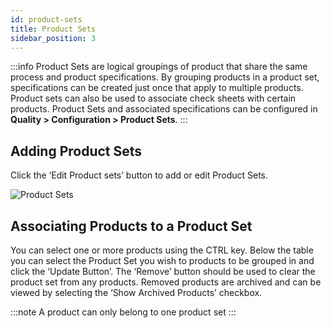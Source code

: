 ```yaml
---
id: product-sets
title: Product Sets
sidebar_position: 3
---
```

:::info
Product Sets are logical groupings of product that share the same process and product specifications. By grouping products in a product set, specifications can be created just once that apply to multiple products. Product sets can also be used to associate check sheets with certain products. Product Sets and associated specifications can be configured in **Quality > Configuration > Product Sets**.
:::

## Adding Product Sets

Click the ‘Edit Product sets’ button to add or edit Product Sets.

![Product Sets](/img/product-sets-1.png)


## Associating Products to a Product Set

You can select one or more products using the CTRL key. Below the table you can select the Product Set you wish to products to be grouped in and click the ‘Update Button’. The ‘Remove’ button should be used to clear the product set from any products. Removed products are archived and can be viewed by selecting the ‘Show Archived Products’ checkbox.

:::note
A product can only belong to one product set
:::
